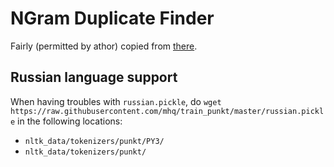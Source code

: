 NGram Duplicate Finder
======================

Fairly (permitted by athor) copied from [there](https://github.com/lkolt/Archefine/tree/Multi_search_algorithm/%D0%90%D0%BB%D0%B3%D0%BE%D1%80%D0%B8%D1%82%D0%BC%20%D0%BF%D0%BE%D0%B8%D1%81%D0%BA%D0%B0%20%D0%BD%D0%B5%D1%82%D0%BE%D1%87%D0%BD%D1%8B%D1%85%20%D0%BF%D0%BE%D0%B2%D1%82%D0%BE%D1%80%D0%BE%D0%B2).


Russian language support
------------------------

When having troubles with `russian.pickle`, do `wget https://raw.githubusercontent.com/mhq/train_punkt/master/russian.pickle` in the following locations:

* `nltk_data/tokenizers/punkt/PY3/`
* `nltk_data/tokenizers/punkt/`
